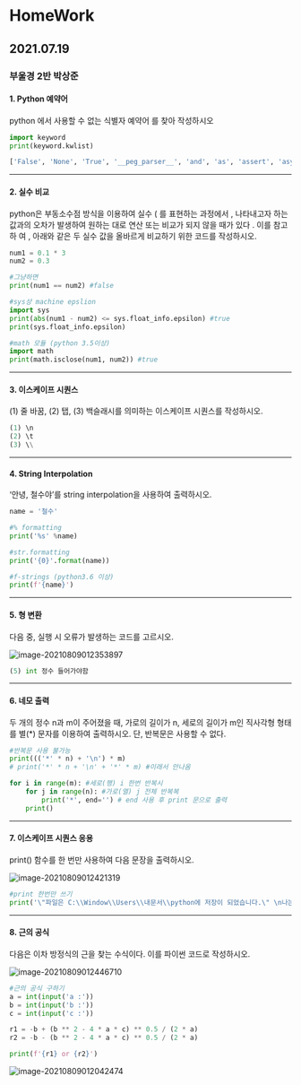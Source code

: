 # HomeWork

## 2021.07.19
### 부울경 2반 박상준

#### 1. Python 예약어

python 에서 사용할 수 없는 식별자 예약어 를 찾아 작성하시오

``` python
import keyword
print(keyword.kwlist)

['False', 'None', 'True', '__peg_parser__', 'and', 'as', 'assert', 'async', 'await', 'break', 'class', 'continue', 'def', 'del', 'elif', 'else', 'except', 'finally', 'for', 'from', 'global', 'if', 'import', 'in', 'is', 'lambda', 'nonlocal', 'not', 'or', 'pass', 'raise', 'return', 'try', 'while', 'with', 'yield'] 
```

---

#### 2. 실수 비교

python은 부동소수점 방식을 이용하여 실수 ( 를 표현하는 과정에서 , 나타내고자 하는
값과의 오차가 발생하여 원하는 대로 연산 또는 비교가 되지 않을 때가 있다 . 이를 참고하
여 , 아래와 같은 두 실수 값을 올바르게 비교하기 위한 코드를 작성하시오.

```python
num1 = 0.1 * 3
num2 = 0.3

#그냥하면
print(num1 == num2) #false

#sys상 machine epslion
import sys
print(abs(num1 - num2) <= sys.float_info.epsilon) #true
print(sys.float_info.epsilon)

#math 모듈 (python 3.5이상)
import math
print(math.isclose(num1, num2)) #true
```

---

#### 3. 이스케이프 시퀀스

(1) 줄 바꿈, (2) 탭, (3) 백슬래시를 의미하는 이스케이프 시퀀스를 작성하시오.

```python
(1) \n
(2) \t
(3) \\
```
---

#### 4. String Interpolation

‘안녕, 철수야’를 string interpolation을 사용하여 출력하시오.

```python
name = '철수'

#% formatting
print('%s' %name)

#str.formatting
print('{0}'.format(name))

#f-strings (python3.6 이상)
print(f'{name}')
```
---

#### 5. 형 변환

다음 중, 실행 시 오류가 발생하는 코드를 고르시오.

![image-20210809012353897](../../../../../../AppData/Roaming/Typora/typora-user-images/image-20210809012353897.png)

```python
(5) int 정수 들어가야함
```
---

#### 6. 네모 출력

두 개의 정수 n과 m이 주어졌을 때, 가로의 길이가 n, 세로의 길이가 m인 직사각형 형태를
별(*) 문자를 이용하여 출력하시오. 단, 반복문은 사용할 수 없다.

```python
#반복문 사용 불가능
print((('*' * n) + '\n') * m)
# print('*' * n + '\n' + '*' * m) #이래서 안나옴

for i in range(m): #세로(행) i 한번 반복시
    for j in range(n): #가로(열) j 전체 반복복
        print('*', end='') # end 사용 후 print 문으로 출력
    print()
```
---

#### 7. 이스케이프 시퀀스 응용

print() 함수를 한 번만 사용하여 다음 문장을 출력하시오.

![image-20210809012421319](../../../../../../AppData/Roaming/Typora/typora-user-images/image-20210809012421319.png)

```python
#print 한번만 쓰기
print('\"파일은 C:\\Window\\Users\\내문서\\python에 저장이 되었습니다.\" \n나는 생각했다. \'cd를 써서 git bash로 들어가봐야지. \'')
```
---

#### 8. 근의 공식

다음은 이차 방정식의 근을 찾는 수식이다. 이를 파이썬 코드로 작성하시오.

![image-20210809012446710](../../../../../../AppData/Roaming/Typora/typora-user-images/image-20210809012446710.png)

```python
#근의 공식 구하기
a = int(input('a :'))
b = int(input('b :'))
c = int(input('c :'))

r1 = -b + (b ** 2 - 4 * a * c) ** 0.5 / (2 * a)
r2 = -b - (b ** 2 - 4 * a * c) ** 0.5 / (2 * a)

print(f'{r1} or {r2}')
```

![image-20210809012042474](../../../../../../AppData/Roaming/Typora/typora-user-images/image-20210809012042474.png)


